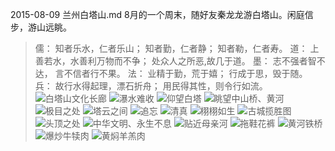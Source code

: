 2015-08-09 兰州白塔山.md
8月的一个周末，随好友秦龙龙游白塔山。闲庭信步，游山远眺。
>儒：
知者乐水，仁者乐山；
知者勤，仁者静；
知者勒，仁者寿。
>道：
上善若水，水善利万物而不争；
处众人之所恶,故几于道。
>墨：
志不强者智不达，
言不信者行不果。
>法：
业精于勤，荒于嬉；
行成于思，毁于随。
>兵：
故行水得起理，漂石折舟；
用民得其性，则令行如流。
![白塔山文化长廊](http://upload-images.jianshu.io/upload_images/1124873-47eec863c3bdbfd4.png?imageMogr2/auto-orient/strip%7CimageView2/2/w/1240)
![瀑水难收](http://upload-images.jianshu.io/upload_images/1124873-46a576b8ab543777.png?imageMogr2/auto-orient/strip%7CimageView2/2/w/1240)
![仰望白塔](http://upload-images.jianshu.io/upload_images/1124873-10c1ddecb0f406e7.png?imageMogr2/auto-orient/strip%7CimageView2/2/w/1240)
![眺望中山桥、黄河](http://upload-images.jianshu.io/upload_images/1124873-36275ba661557b75.png?imageMogr2/auto-orient/strip%7CimageView2/2/w/1240)
![极目之处](http://upload-images.jianshu.io/upload_images/1124873-095012a774d2dc59.png?imageMogr2/auto-orient/strip%7CimageView2/2/w/1240)
![塔云之间](http://upload-images.jianshu.io/upload_images/1124873-6d263cc57f872402.png?imageMogr2/auto-orient/strip%7CimageView2/2/w/1240)
![追忘](http://upload-images.jianshu.io/upload_images/1124873-4827442c4a44403d.png?imageMogr2/auto-orient/strip%7CimageView2/2/w/1240)
![清真](http://upload-images.jianshu.io/upload_images/1124873-0a002d9484e0560c.png?imageMogr2/auto-orient/strip%7CimageView2/2/w/1240)
![栩栩如生](http://upload-images.jianshu.io/upload_images/1124873-b5453412fe3763e1.png?imageMogr2/auto-orient/strip%7CimageView2/2/w/1240)
![古城揽胜图](http://upload-images.jianshu.io/upload_images/1124873-193a9d46facf4e69.png?imageMogr2/auto-orient/strip%7CimageView2/2/w/1240)
![头顶之处](http://upload-images.jianshu.io/upload_images/1124873-affa5ab17aa95265.png?imageMogr2/auto-orient/strip%7CimageView2/2/w/1240)
![中华文明、永生不息](http://upload-images.jianshu.io/upload_images/1124873-03ff9f1f743168ea.png?imageMogr2/auto-orient/strip%7CimageView2/2/w/1240)
![贴近母亲河](http://upload-images.jianshu.io/upload_images/1124873-31a6de18c94b68ad.png?imageMogr2/auto-orient/strip%7CimageView2/2/w/1240)
![拖鞋花裤](http://upload-images.jianshu.io/upload_images/1124873-70c966007c22dfa9.png?imageMogr2/auto-orient/strip%7CimageView2/2/w/1240)
![黄河铁桥](http://upload-images.jianshu.io/upload_images/1124873-1eb7e79c7fb3c22f.png?imageMogr2/auto-orient/strip%7CimageView2/2/w/1240)
![爆炒牛犊肉](http://upload-images.jianshu.io/upload_images/1124873-161e712925b0b6a5.png?imageMogr2/auto-orient/strip%7CimageView2/2/w/1240)
![黄焖羊羔肉](http://upload-images.jianshu.io/upload_images/1124873-dff3cc6a49835d01.png?imageMogr2/auto-orient/strip%7CimageView2/2/w/1240)